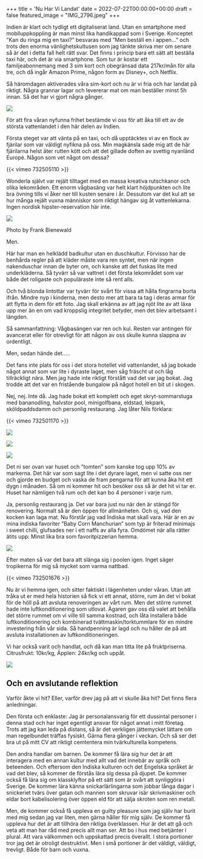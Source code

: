 +++
title = 'Nu Har Vi Landat'
date = 2022-07-22T00:00:00+00:00
draft = false
featured_image = "IMG_2796.jpeg"
+++



 Indien är klart och tydligt ett digitaliserat land. Utan en smartphone med mobiluppkoppling är man minst lika handikappad som i Sverige. Konceptet ”Kan du ringa mig en taxi?” besvaras med ”Men beställ en i appen…” och trots den enorma vänlighetskultusen som jag tänkte skriva mer om senare så är det i detta fall helt rätt svar. Det finns i princip bara ett sätt att beställa taxi här, och det är via smartphone. Som tur är kostar ett familjeabonnemang med 3 sim kort och obegränsad data 217kr/mån för alla tre, och då ingår Amazon Prime, någon form av Disney+, och Netflix.
 



 Så häromdagen aktiverades våra sim-kort och nu är vi fria och har landat på riktigt. Några grannar lagar och levererar mat om man beställer minst 5h innan. Så det har vi gjort några gånger.
 



![](IMG_2796.jpeg)


 För att fira våran nyfunna frihet bestämde vi oss för att åka till ett av de största vattenlandet i den här delen av Indien.
 



 Första steget var att vänta på en taxi, och då upptäcktes vi av en flock av fjärilar som var väldigt nyfikna på oss. Min magkänsla sade mig att de här fjärilarna helst äter rutten kött och att det gillade doften av svettig nyanländ Europé. Någon som vet något om dessa?
 




 {{< vimeo 732505110 >}}
 


 Wonderla självt var rejält tilltaget med en massa kreativa rutschkanor och olika lekområden. Ett enorm vågbasäng var helt klart höjdpunkten och lite bra övning tills vi åker ner till kusten senare i år. Dessutom var det kul att se hur många rejält vuxna människor som riktigt hängav sig åt vattenlekarna. Ingen nordisk hipster-reservation här inte.
 



![](licensed-image.jpeg)



 Photo by Frank Bienewald
 




 Men.
 



 Här har man en helklädd badkultur utan en duschkultur. Förvisso har de benhårda regler på att kläder måste vara ren syntet, men när ingen nakenduschar innan de byter om, och kanske att det fuskas lite med underkläderna. Så tyvärr så var vattnet i det första lekområdet som var både det roligaste och populäraste inte så rent alls.
 



 Och två blonda lintottar var tyvärr för svårt för vissa att hålla fingrarna borta ifrån. Mindre nyp i kinderna, men desto mer att bara ta tag i deras armar för att flytta in dem för ett foto. Jag skall erkänna av att jag njöt lite av att läxa upp mer än en om vad kroppslig integritet betyder, men det blev arbetsamt i längden.
 



 Så sammanfattning: Vågbasängen var ren och kul. Resten var antingen för avancerat eller för otrevligt för att någon av oss skulle kunna slappna av ordentligt.
 



 Men, sedan hände det…..
 



 Det fans inte plats för oss i det stora hotellet vid vattenlandet, så jag bokade något annat som var lite i dyraste laget, men såg fräscht ut och låg tillräckligt nära. Men jag hade inte riktigt förstått vad det var jag bokat. Jag trodde att det var en fristående bungalow på något hotell en bit ut i skogen.
 



 Nej, nej. Inte då. Jag hade bokat ett komplett och eget skryt-sommarstuga med bananodling, halvstor pool, minigolfbana, eldstad, lekpark, sköldpaddsdamm och personlig restaurang. Jag låter Nils förklara:
 




 {{< vimeo 732501170 >}}
 



![](IMG_2804.jpeg)


![](IMG_2805.jpeg)


![](IMG_2813.jpeg)



 Det ni ser ovan var huset och ”tomten” som kanske tog upp 10% av markerna. Det här var som sagt lite i det dyrare laget, men vi satte oss ner och gjorde en budget och vaska de fram pengarna för att kunna åka hit ett dygn i månaden. Så om ni kommer hit och besöker oss så är det hit vi tar er. Huset har nämligen två rum och det kan bo 4 personer i varje rum.
 



 Ja, personlig restaurang ja. Det var bara just nu när den är stängd för renovering. Normalt så är den öppen för allmänheten. Och oj, vad den kocken kan laga mat. Nu förstår jag vad Indiska mat skall vara. Här är en av mina indiska favoriter ”Baby Corn Manchurian” som typ är friterad minimajs i sweet chilli, glufsades ner i ett naffs av alla fyra. Omdömet när alla rätter ätits upp: Minst lika bra som favoritpizzerian hemma.
 



![](IMG_4053.jpeg)


 Efter maten så var det bara att slänga sig i poolen igen. Inget säger tropikerna för mig så mycket som varma nattbad.
 




 {{< vimeo 732501676 >}}
 


 Nu är vi hemma igen, och sitter faktiskt i lägenheten under våran. Utan att tråka ut er med hela historien så fick vi ett annat, större, rum än det vi bokat för de höll på att avsluta renoveringen av vårt rum. Men det större rummet hade inte luftkonditionering som utlovat. Ägaren gav oss då valet att behålla det större rummet om vi ville till samma kostnad, och låta installera både luftkonditionering och kombinerad tvättmaskin/torktummlare för en mindre investering från vår sida. Så handpenning är lagd och nu håller de på att avsluta installationen av luftkonditioneringen.
 



 Vi har också varit och handlat, och då kan man titta lite på fruktpriserna. Citrusfrukt: 10kr/kg, Äpplen: 24kr/kg och uppåt.
 



![](IMG_2818.jpeg)

## Och en avslutande reflektion



 Varför åkte vi hit? Eller, varför drev jag på att vi skulle åka hit? Det finns flera anledningar.
 



 Den första och enklaste: Jag är personalansvarig för ett dussintal personer i denna stad och har inget egentligt ansvar för något annat i mitt företag. Trots att jag kan leda på distans, så är det verkligen jättemycket lättare om man regelbundet träffas fysiskt. Gärna flera gånger i veckan. Och så ser det bra ut på mitt CV att riktigt cemtentera min tvärkulturella kompetens.
 



 Den andra handlar om barnen. De kommer få lära sig hur det är att interagera med en annan kultur med allt vad det innebär av språk och beteenden. Och eftersom den Indiska kulturen och det Engelska språket är vad det blev, så kommer de förstås lära sig dessa på djupet. De kommer också få lära sig om klassklyftor på ett sätt som är svårt att synliggöra i Sverige. De kommer lära känna snickarlärlingarna som jobbar långa dagar i snickeriet tvärs över gatan och mannen som skruvar isär skrivmaskiner och eldar bort kabelisolering över öppen eld för att sälja skroten som ren metall.
 



 Men, de kommer också få uppleva en guilty pleasure som jag själv har burit med mig sedan jag var liten, men gärna håller för mig själv. De kommer få uppleva hur det är att tillhöra den riktiga överklassen. Hur är det att gå och veta att man har råd med precis allt man ser. Att bo i hus med betjänter i plural. Att vara välkommen och uppskattad precis överallt. I stora portioner tror jag det är otroligt destruktivt. Men i små portioner är det väldigt, väldigt, trevligt. Både för barn och vuxna.
 



